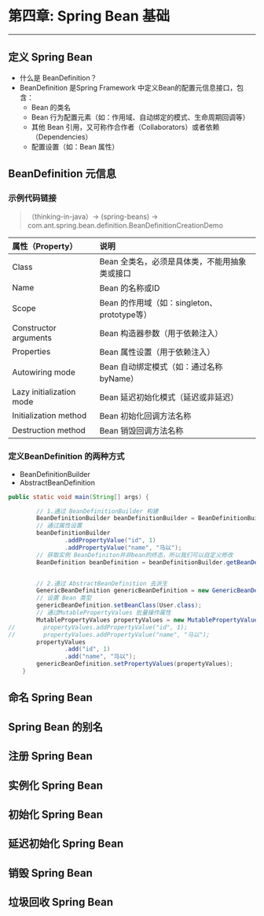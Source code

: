 

# 第四章: Spring Bean 基础

---
## 定义 Spring Bean
* 什么是 BeanDefinition？
* BeanDefinition 是Spring Framework 中定义Bean的配置元信息接口，包含：
    * Bean 的类名
    * Bean 行为配置元素（如：作用域、自动绑定的模式、生命周期回调等）
    * 其他 Bean 引用，又可称作合作者（Collaborators）或者依赖（Dependencies）
    * 配置设置（如：Bean 属性）

## BeanDefinition 元信息
### 示例代码链接
> （thinking-in-java）-> (spring-beans) ->
> com.ant.spring.bean.definition.BeanDefinitionCreationDemo

| 属性（Property） | 说明                                         |
| :-------------- | :------------------------------------------- |
| Class            | Bean 全类名，必须是具体类，不能用抽象类或接口 |
| Name             | Bean 的名称或ID |
| Scope            | Bean 的作用域（如：singleton、prototype等） |
| Constructor arguments | Bean 构造器参数（用于依赖注入） |
| Properties | Bean 属性设置（用于依赖注入） |
| Autowiring mode | Bean 自动绑定模式（如：通过名称byName） |
| Lazy initialization mode | Bean 延迟初始化模式（延迟或非延迟） |
| Initialization method | Bean 初始化回调方法名称 |
| Destruction method | Bean 销毁回调方法名称 |


### 定义BeanDefinition 的两种方式
* BeanDefinitionBuilder
* AbstractBeanDefinition
```java
public static void main(String[] args) {

        // 1.通过 BeanDefinitionBuilder 构建
        BeanDefinitionBuilder beanDefinitionBuilder = BeanDefinitionBuilder.genericBeanDefinition(User.class);
        // 通过属性设置
        beanDefinitionBuilder
                .addPropertyValue("id", 1)
                .addPropertyValue("name", "马以");
        // 获取实例 BeanDefiniton并非bean的终态，所以我们可以自定义修改
        BeanDefinition beanDefinition = beanDefinitionBuilder.getBeanDefinition();


        // 2.通过 AbstractBeanDefinition 去派生
        GenericBeanDefinition genericBeanDefinition = new GenericBeanDefinition();
        // 设置 Bean 类型
        genericBeanDefinition.setBeanClass(User.class);
        // 通过MutablePropertyValues 批量操作属性
        MutablePropertyValues propertyValues = new MutablePropertyValues();
//        propertyValues.addPropertyValue("id", 1);
//        propertyValues.addPropertyValue("name", "马以");
        propertyValues
                .add("id", 1)
                .add("name", "马以");
        genericBeanDefinition.setPropertyValues(propertyValues);
    }
```

## 命名 Spring Bean



## Spring Bean 的别名



## 注册 Spring Bean



## 实例化 Spring Bean



## 初始化 Spring Bean



## 延迟初始化 Spring Bean



## 销毁 Spring Bean



## 垃圾回收 Spring Bean